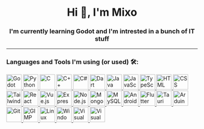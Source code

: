 <h1 align="center">Hi 👋, I'm Mixo</h1>
<h3 align="center">I'm currently learning Godot and I'm intrested in a bunch of IT stuff</h3>
<hr>
<h3 align="left">Languages and Tools I'm using (or used) 🛠️:</h3>
<p align="left">
    <a href="https://www.godotengine.org" target="_blank" rel="noreferrer"> 
        <img src="https://cdn.jsdelivr.net/gh/devicons/devicon@latest/icons/godot/godot-original.svg" alt="Godot" width="40" height="40"/> 
    </a>
    <a href="https://www.python.org/" target="_blank" rel="noreferrer"> 
        <img src="https://cdn.jsdelivr.net/gh/devicons/devicon@latest/icons/python/python-original.svg" alt="Python" width="40" height="40"/> 
    </a>
    <a href="https://en.wikipedia.org/wiki/C_(programming_language)" target="_blank" rel="noreferrer"> 
        <img src="https://cdn.jsdelivr.net/gh/devicons/devicon@latest/icons/c/c-original.svg" alt="C" width="40" height="40"/> 
    </a>
    <a href="https://en.cppreference.com/w/" target="_blank" rel="noreferrer"> 
        <img src="https://cdn.jsdelivr.net/gh/devicons/devicon@latest/icons/cplusplus/cplusplus-original.svg" alt="C++" width="40" height="40"/> 
    </a>
    <a href="https://docs.microsoft.com/en-us/dotnet/csharp/" target="_blank" rel="noreferrer"> 
        <img src="https://cdn.jsdelivr.net/gh/devicons/devicon@latest/icons/csharp/csharp-original.svg" alt="C#" width="40" height="40"/> 
    </a>
    <a href="https://dart.dev/" target="_blank" rel="noreferrer"> 
        <img src="https://cdn.jsdelivr.net/gh/devicons/devicon@latest/icons/dart/dart-original.svg" alt="Dart" width="40" height="40"/> 
    </a>
    <a href="https://www.java.com/" target="_blank" rel="noreferrer"> 
        <img src="https://cdn.jsdelivr.net/gh/devicons/devicon@latest/icons/java/java-original.svg" alt="Java" width="40" height="40"/> 
    </a>
    <a href="https://developer.mozilla.org/en-US/docs/Web/JavaScript" target="_blank" rel="noreferrer"> 
        <img src="https://cdn.jsdelivr.net/gh/devicons/devicon@latest/icons/javascript/javascript-original.svg" alt="JavaScript" width="40" height="40" /> 
    </a>
    <a href="https://www.typescriptlang.org/" target="_blank" rel="noreferrer"> 
        <img src="https://cdn.jsdelivr.net/gh/devicons/devicon@latest/icons/typescript/typescript-original.svg" alt="TypeScript" width="40" height="40" /> 
    </a>
    <a href="https://developer.mozilla.org/en-US/docs/Web/HTML" target="_blank" rel="noreferrer"> 
        <img src="https://cdn.jsdelivr.net/gh/devicons/devicon@latest/icons/html5/html5-original.svg" alt="HTML" width="40" height="40"/> 
    </a>
    <a href="https://developer.mozilla.org/en-US/docs/Web/CSS" target="_blank" rel="noreferrer"> 
        <img src="https://cdn.jsdelivr.net/gh/devicons/devicon@latest/icons/css3/css3-original.svg" alt="CSS" width="40" height="40"/> 
    </a>
    <a href="https://tailwindcss.com/" target="_blank" rel="noreferrer"> 
        <img src="https://cdn.jsdelivr.net/gh/devicons/devicon@latest/icons/tailwindcss/tailwindcss-original.svg" alt="Tailwind" width="40" height="40"/> 
    </a>
    <a href="https://reactjs.org/" target="_blank" rel="noreferrer"> 
        <img src="https://cdn.jsdelivr.net/gh/devicons/devicon@latest/icons/react/react-original.svg" alt="React" width="40" height="40"/> 
    </a>
    <a href="https://vuejs.org/" target="_blank" rel="noreferrer"> 
        <img src="https://cdn.jsdelivr.net/gh/devicons/devicon@latest/icons/vuejs/vuejs-original.svg" alt="Vue.js" width="40" height="40"/> 
    </a>
    <a href="https://expressjs.com/" target="_blank" rel="noreferrer"> 
        <img src="https://cdn.jsdelivr.net/gh/devicons/devicon@latest/icons/express/express-original.svg" alt="Express" width="40" height="40"/> 
    </a>
    <a href="https://nodejs.org/" target="_blank" rel="noreferrer"> 
        <img src="https://cdn.jsdelivr.net/gh/devicons/devicon@latest/icons/nodejs/nodejs-original.svg" alt="Node.js" width="40" height="40"/> 
    </a>
    <a href="https://www.mongodb.com/" target="_blank" rel="noreferrer"> 
        <img src="https://cdn.jsdelivr.net/gh/devicons/devicon@latest/icons/mongodb/mongodb-original.svg" alt="MongoDB" width="40" height="40"/> 
    </a>
    <a href="https://www.mysql.com/" target="_blank" rel="noreferrer"> 
        <img src="https://cdn.jsdelivr.net/gh/devicons/devicon@latest/icons/mysql/mysql-original-wordmark.svg" alt="MySQL" width="40" height="40"/> 
    </a>
    <a href="https://developer.android.com/" target="_blank" rel="noreferrer"> 
        <img src="https://cdn.jsdelivr.net/gh/devicons/devicon@latest/icons/android/android-original.svg" alt="Android" width="40" height="40"/> 
    </a>
    <a href="https://flutter.dev/" target="_blank" rel="noreferrer"> 
        <img src="https://cdn.jsdelivr.net/gh/devicons/devicon@latest/icons/flutter/flutter-original.svg" alt="Flutter" width="40" height="40"/> 
    </a>
    <a href="https://v2.tauri.app/" target="_blank" rel="noreferrer"> 
        <img src="https://cdn.jsdelivr.net/gh/devicons/devicon@latest/icons/tauri/tauri-original.svg" alt="Tauri" width="40" height="40"/> 
    </a>
    <a href="https://www.arduino.cc/" target="_blank" rel="noreferrer"> 
        <img src="https://cdn.jsdelivr.net/gh/devicons/devicon@latest/icons/arduino/arduino-original.svg" alt="Arduino" width="40" height="40"/> 
    </a>
    <a href="https://git-scm.com/" target="_blank" rel="noreferrer"> 
        <img src="https://cdn.jsdelivr.net/gh/devicons/devicon@latest/icons/git/git-original.svg" alt="Git" width="40" height="40"/> 
    </a>
    <a href="https://www.gimp.org/" target="_blank" rel="noreferrer"> 
        <img src="https://cdn.jsdelivr.net/gh/devicons/devicon@latest/icons/gimp/gimp-original.svg" alt="GIMP" width="40" height="40"/> 
    </a>
    <a href="https://www.linuxmint.com/" target="_blank" rel="noreferrer"> 
        <img src="https://cdn.jsdelivr.net/gh/devicons/devicon@latest/icons/linux/linux-original.svg" alt="Linux Mint" width="40" height="40"/> 
    </a>
    <a href="https://www.microsoft.com/en-us/windows/" target="_blank" rel="noreferrer"> 
        <img src="https://cdn.jsdelivr.net/gh/devicons/devicon@latest/icons/windows8/windows8-original.svg" alt="Windows 11" width="40" height="40"/> 
    </a>
    <a href="https://visualstudio.microsoft.com/" target="_blank" rel="noreferrer"> 
        <img src="https://cdn.jsdelivr.net/gh/devicons/devicon@latest/icons/visualstudio/visualstudio-original.svg" alt="Visual Studio" width="40" height="40"/> 
    </a>
    <a href="https://code.visualstudio.com/" target="_blank" rel="noreferrer"> 
        <img src="https://cdn.jsdelivr.net/gh/devicons/devicon@latest/icons/vscode/vscode-original.svg" alt="Visual Studio Code" width="40" height="40"/> 
    </a>
</p>
